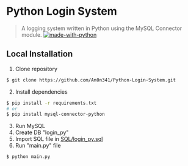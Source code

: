 # Python Login System
> A logging system written in Python using the MySQL Connector module. [![made-with-python](https://img.shields.io/badge/Made%20with-Python-1f425f.svg)](https://www.python.org/)

## Local Installation

1. Clone repository

```sh
$ git clone https://github.com/An0n341/Python-Login-System.git
```

2. Install dependencies

```sh
$ pip install -r requirements.txt
# or
$ pip install mysql-connector-python
```

3. Run MySQL
4. Create DB "login_py"
5. Import SQL file in [SQL/login_py.sql](https://github.com/An0n341/Python-Login-System/blob/main/sql/login_py.sql)
6. Run "main.py" file
```sh
$ python main.py
```

